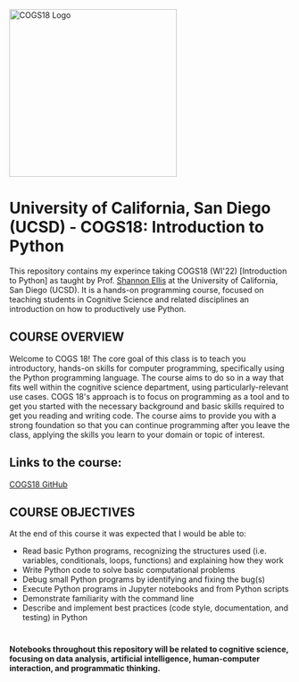 <img src="https://cogs18.github.io/_static/logo.png" alt="COGS18 Logo" width="300" height="300">

# University of California, San Diego (UCSD) - COGS18: Introduction to Python
This repository contains my experince taking COGS18 (WI'22) [Introduction to Python] as taught by Prof. [Shannon Ellis](http://shanellis.com) at the University of California, San Diego (UCSD). It is a hands-on programming course, focused on teaching students in Cognitive Science and related disciplines an introduction on how to productively use Python.

## COURSE OVERVIEW

Welcome to COGS 18! The core goal of this class is to teach you introductory, hands-on skills for computer programming, specifically using the Python programming language. The course aims to do so in a way that fits well within the cognitive science department, using particularly-relevant use cases. COGS 18's approach is to focus on programming as a tool and to get you started with the necessary background and basic skills required to get you reading and writing code. The course aims to provide you with a strong foundation so that you can continue programming after you leave the class, applying the skills you learn to your domain or topic of interest.

## Links to the course:
[COGS18 GitHub](https://cogs18.github.io)

## COURSE OBJECTIVES

At the end of this course it was expected that I would be able to:

- Read basic Python programs, recognizing the structures used (i.e. variables, conditionals, loops, functions) and explaining how they work
- Write Python code to solve basic computational problems
- Debug small Python programs by identifying and fixing the bug(s)
- Execute Python programs in Jupyter notebooks and from Python scripts 
- Demonstrate familiarity with the command line 
- Describe and implement best practices (code style, documentation, and testing) in Python

# 
**Notebooks throughout this repository will be related to cognitive science, focusing on data analysis, artificial intelligence, human-computer interaction, and programmatic thinking.**




